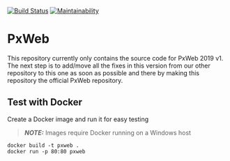 [![Build Status](https://travis-ci.org/runejo/PxWeb.svg?branch=master)](https://travis-ci.org/runejo/PxWeb)
[![Maintainability](https://api.codeclimate.com/v1/badges/d46673e9ae35d2a6bdd6/maintainability)](https://codeclimate.com/github/runejo/PxWeb/maintainability)

# PxWeb
This repository currently only contains the source code for PxWeb 2019 v1.
The next step is to add/move all the fixes in this version from our other repository to this one as soon as possible and there by making this repository the official PxWeb repository.

## Test with Docker
Create a Docker image and run it for easy testing

> **_NOTE:_**  Images require Docker running on a Windows host

```
docker build -t pxweb .
docker run -p 80:80 pxweb
```
